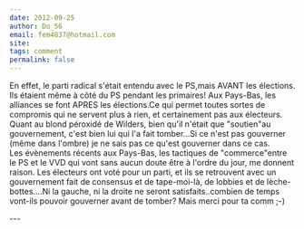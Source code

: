 ```yaml
---
date: 2012-09-25
author: Do_56
email: fem4837@hotmail.com
site: 
tags: comment
permalink: false
---
```


<p>En effet,  le parti radical s'était entendu avec le PS,mais  AVANT les élections. Ils étaient même à côté du  PS pendant les primaires! Aux Pays-Bas, les alliances se font APRES les élections.Ce qui permet toutes sortes de compromis qui ne servent plus à rien, et certainement pas aux électeurs.<br />
Quant au blond péroxidé de Wilders, bien qu'il n'était que "soutien"au gouvernement, c'est bien lui qui l'a fait tomber...Si ce n'est pas gouverner (même dans l'ombre) je ne sais pas ce qu'est gouverner dans ce cas.<br />
Les évènements récents aux Pays-Bas, les tactiques de "commerce"entre le PS et le VVD qui vont sans aucun doute être à l'ordre du jour, me donnent raison. Les électeurs ont voté pour un parti, et ils se retrouvent avec un gouvernement fait de consensus et de tape-moi-là, de lobbies et de lèche-bottes....Ni la gauche, ni la droite ne seront satisfaits..combien de temps vont-ils pouvoir gouverner avant de tomber? Mais merci pour ta comm ;-)</p>
---